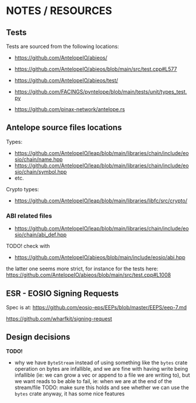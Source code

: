 # NOTES / RESOURCES

## Tests

Tests are sourced from the following locations:

- <https://github.com/AntelopeIO/abieos/>
- <https://github.com/AntelopeIO/abieos/blob/main/src/test.cpp#L577>
- <https://github.com/AntelopeIO/abieos/test/>

- <https://github.com/FACINGS/pyntelope/blob/main/tests/unit/types_test.py>

- <https://github.com/pinax-network/antelope.rs>

## Antelope source files locations

Types:
- <https://github.com/AntelopeIO/leap/blob/main/libraries/chain/include/eosio/chain/name.hpp>
- <https://github.com/AntelopeIO/leap/blob/main/libraries/chain/include/eosio/chain/symbol.hpp>
- etc.

Crypto types:
- <https://github.com/AntelopeIO/leap/blob/main/libraries/libfc/src/crypto/>

### ABI related files

- <https://github.com/AntelopeIO/leap/blob/main/libraries/chain/include/eosio/chain/abi_def.hpp>

TODO! check with

- <https://github.com/AntelopeIO/abieos/blob/main/include/eosio/abi.hpp>

the latter one seems more strict, for instance for the tests here:
<https://github.com/AntelopeIO/abieos/blob/main/src/test.cpp#L1008>


## ESR - EOSIO Signing Requests

Spec is at: <https://github.com/eosio-eps/EEPs/blob/master/EEPS/eep-7.md>

<https://github.com/wharfkit/signing-request>

## Design decisions


**TODO!**

- why we have `ByteStream` instead of using something like the `bytes` crate
  operation on bytes are infallible, and we are fine with having write being infallible
  (ie: we can grow a vec or append to a file we are writing to), but we want reads to be
  able to fail, ie: when we are at the end of the stream/file
  TODO: make sure this holds and see whether we can use the `bytes` crate anyway, it has
        some nice features
